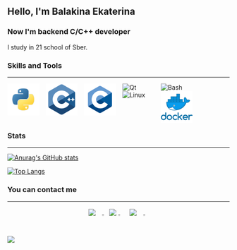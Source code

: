 ## Hello, I'm Balakina Ekaterina

### Now I'm backend C/C++ developer

I study in 21 school of Sber.

### Skills and Tools

---

<img align="left" alt="C" width="72px" style="margin-right:15px" src="https://raw.githubusercontent.com/github/explore/f3e22f0dca2be955676bc70d6214b95b13354ee8/topics/python/python.png" />

<img align="left" alt="C++" width="72px" style="margin-right:15px" src="https://raw.githubusercontent.com/github/explore/180320cffc25f4ed1bbdfd33d4db3a66eeeeb358/topics/cpp/cpp.png" />

<img align="left" alt="C" width="72px" style="margin-right:15px" src="https://raw.githubusercontent.com/github/explore/f3e22f0dca2be955676bc70d6214b95b13354ee8/topics/c/c.png" />

<img align="left" alt="Qt" width="72px" style="margin-right:15px" src="https://blog.skillfactory.ru/wp-content/uploads/2022/02/20211220183943qt_logo-5024734.png" />

<img align="left" alt="Bash" width="72px" style="margin-right:15px" src="https://upload.wikimedia.org/wikipedia/commons/thumb/4/4b/Bash_Logo_Colored.svg/1200px-Bash_Logo_Colored.svg.png" />

<img align="left" alt="Linux" width="72px" style="margin-right:15px" src="https://upload.wikimedia.org/wikipedia/commons/thumb/3/35/Tux.svg/640px-Tux.svg.png" />

<img align="left" alt="Docker" width="72px" style="margin-right:15px" src="https://raw.githubusercontent.com/github/explore/80688e429a7d4ef2fca1e82350fe8e3517d3494d/topics/docker/docker.png" />

<br />
<br />
<br />
<br />
<br />  

### Stats  

---
[![Anurag's GitHub stats](https://github-readme-stats.vercel.app/api?username=difurka)](https://github.com/anuraghazra/github-readme-stats)

[![Top Langs](https://github-readme-stats.vercel.app/api/top-langs/?username=difurka)](https://github.com/anuraghazra/github-readme-stats)



### You can contact me

---

<p align="center">
   <a href="https://vk.com/id1672431">
    <img align="center" style="margin-right:15px" src="https://upload.wikimedia.org/wikipedia/commons/thumb/2/21/VK.com-logo.svg/2048px-VK.com-logo.svg.png" width="50px" />
  </a>
  &nbsp;&nbsp;
  <a href="https://t.me/difurka" target="_blank" style='margin-right:10px'>
    <img align="center" style="margin-right:5px" src="https://upload.wikimedia.org/wikipedia/commons/thumb/8/83/Telegram_2019_Logo.svg/512px-Telegram_2019_Logo.svg.png" width="50px" />
  </a>
  &nbsp;&nbsp;
    <a href="mailto:balakinakate2022@gmail.com" target="_blank" >
    <img align="center" style="margin-right:15px" src="https://upload.wikimedia.org/wikipedia/commons/thumb/7/7e/Gmail_icon_%282020%29.svg/800px-Gmail_icon_%282020%29.svg.png" width="50px" />
  </a>
  &nbsp;&nbsp;
</p>

<br />

![](https://komarev.com/ghpvc/?username=your-github-difurka)
